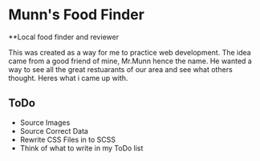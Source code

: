 Munn's Food Finder
===================

**Local food finder and reviewer

This was created as a way for me to practice web development. The idea came from a good friend of mine, Mr.Munn hence the name.
He wanted a way to see all the great restuarants of our area and see what others thought. Heres what i came up with.

ToDo
--------------

* Source Images
* Source Correct Data
* Rewrite CSS Files in to SCSS
* Think of what to write in my ToDo list